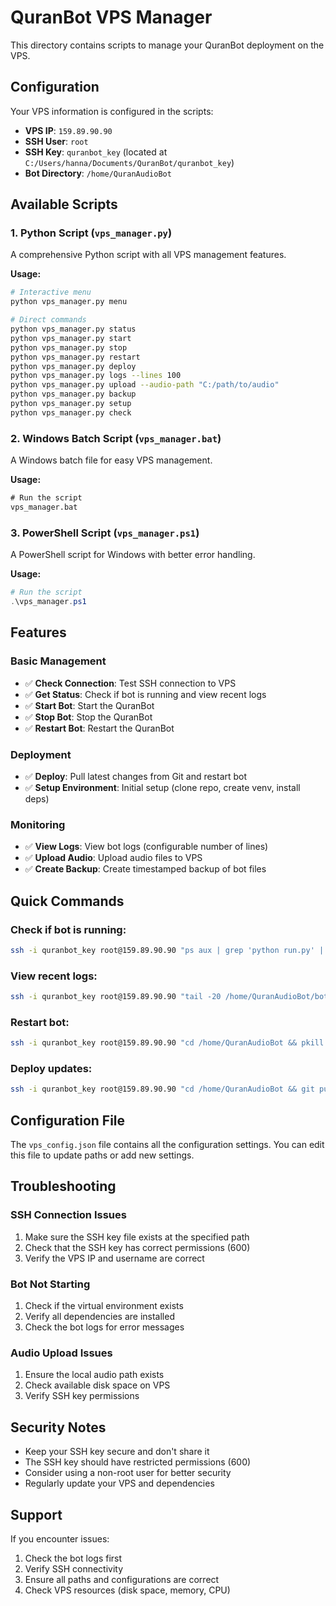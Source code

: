 # QuranBot VPS Manager

This directory contains scripts to manage your QuranBot deployment on the VPS.

## Configuration

Your VPS information is configured in the scripts:

- **VPS IP**: `159.89.90.90`
- **SSH User**: `root`
- **SSH Key**: `quranbot_key` (located at `C:/Users/hanna/Documents/QuranBot/quranbot_key`)
- **Bot Directory**: `/home/QuranAudioBot`

## Available Scripts

### 1. Python Script (`vps_manager.py`)
A comprehensive Python script with all VPS management features.

**Usage:**
```bash
# Interactive menu
python vps_manager.py menu

# Direct commands
python vps_manager.py status
python vps_manager.py start
python vps_manager.py stop
python vps_manager.py restart
python vps_manager.py deploy
python vps_manager.py logs --lines 100
python vps_manager.py upload --audio-path "C:/path/to/audio"
python vps_manager.py backup
python vps_manager.py setup
python vps_manager.py check
```

### 2. Windows Batch Script (`vps_manager.bat`)
A Windows batch file for easy VPS management.

**Usage:**
```cmd
# Run the script
vps_manager.bat
```

### 3. PowerShell Script (`vps_manager.ps1`)
A PowerShell script for Windows with better error handling.

**Usage:**
```powershell
# Run the script
.\vps_manager.ps1
```

## Features

### Basic Management
- ✅ **Check Connection**: Test SSH connection to VPS
- ✅ **Get Status**: Check if bot is running and view recent logs
- ✅ **Start Bot**: Start the QuranBot
- ✅ **Stop Bot**: Stop the QuranBot
- ✅ **Restart Bot**: Restart the QuranBot

### Deployment
- ✅ **Deploy**: Pull latest changes from Git and restart bot
- ✅ **Setup Environment**: Initial setup (clone repo, create venv, install deps)

### Monitoring
- ✅ **View Logs**: View bot logs (configurable number of lines)
- ✅ **Upload Audio**: Upload audio files to VPS
- ✅ **Create Backup**: Create timestamped backup of bot files

## Quick Commands

### Check if bot is running:
```bash
ssh -i quranbot_key root@159.89.90.90 "ps aux | grep 'python run.py' | grep -v grep"
```

### View recent logs:
```bash
ssh -i quranbot_key root@159.89.90.90 "tail -20 /home/QuranAudioBot/bot.log"
```

### Restart bot:
```bash
ssh -i quranbot_key root@159.89.90.90 "cd /home/QuranAudioBot && pkill -f 'python run.py' && sleep 2 && source venv/bin/activate && nohup python run.py > bot.log 2>&1 &"
```

### Deploy updates:
```bash
ssh -i quranbot_key root@159.89.90.90 "cd /home/QuranAudioBot && git pull origin main && source venv/bin/activate && pip install -r requirements.txt && pkill -f 'python run.py' && sleep 2 && nohup python run.py > bot.log 2>&1 &"
```

## Configuration File

The `vps_config.json` file contains all the configuration settings. You can edit this file to update paths or add new settings.

## Troubleshooting

### SSH Connection Issues
1. Make sure the SSH key file exists at the specified path
2. Check that the SSH key has correct permissions (600)
3. Verify the VPS IP and username are correct

### Bot Not Starting
1. Check if the virtual environment exists
2. Verify all dependencies are installed
3. Check the bot logs for error messages

### Audio Upload Issues
1. Ensure the local audio path exists
2. Check available disk space on VPS
3. Verify SSH key permissions

## Security Notes

- Keep your SSH key secure and don't share it
- The SSH key should have restricted permissions (600)
- Consider using a non-root user for better security
- Regularly update your VPS and dependencies

## Support

If you encounter issues:
1. Check the bot logs first
2. Verify SSH connectivity
3. Ensure all paths and configurations are correct
4. Check VPS resources (disk space, memory, CPU) 